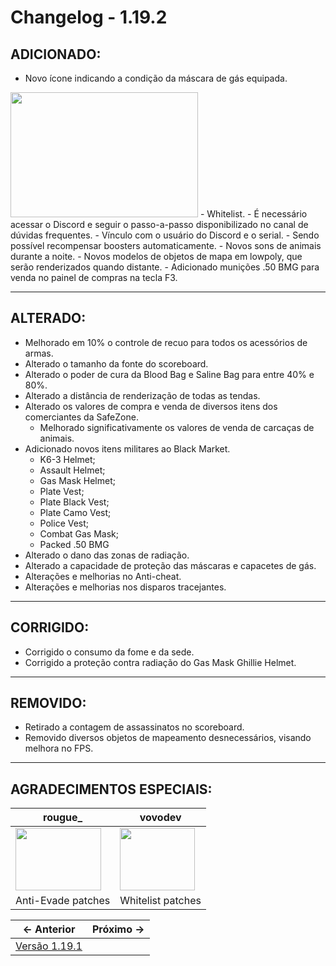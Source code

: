# Changelog - 1.19.2

## **ADICIONADO**:

- Novo ícone indicando a condição da máscara de gás equipada.

<img src="https://cdn.discordapp.com/attachments/658919142543589378/1179312598278217738/mta-screen_2023-11-29_03-42-32.png?ex=65795371&is=6566de71&hm=c3a8e48ffe31ca4a522d74a027e8fcbac5256777f0a839e0d7579987bfeab965&" width=300 height=200 />
- Whitelist.
	- É necessário acessar o Discord e seguir o passo-a-passo disponibilizado no canal de dúvidas frequentes.
- Vínculo com o usuário do Discord e o serial.
	- Sendo possível recompensar boosters automaticamente.
- Novos sons de animais durante a noite.
- Novos modelos de objetos de mapa em lowpoly, que serão renderizados quando distante.
- Adicionado munições .50 BMG para venda no painel de compras na tecla F3.

---
## **ALTERADO**:

- Melhorado em 10% o controle de recuo para todos os acessórios de armas.
- Alterado o tamanho da fonte do scoreboard.
- Alterado o poder de cura da Blood Bag e Saline Bag para entre 40% e 80%.
- Alterado a distância de renderização de todas as tendas.
- Alterado os valores de compra e venda de diversos itens dos comerciantes da SafeZone.
 	- Melhorado significativamente os valores de venda de carcaças de animais.
- Adicionado novos itens militares ao Black Market.
	- K6-3 Helmet;
	- Assault Helmet;
	- Gas Mask Helmet;
	- Plate Vest;
	- Plate Black Vest;
	- Plate Camo Vest;
	- Police Vest;
	- Combat Gas Mask;
	- Packed .50 BMG
- Alterado o dano das zonas de radiação.
- Alterado a capacidade de proteção das máscaras e capacetes de gás.
- Alterações e melhorias no Anti-cheat.
- Alterações e melhorias nos disparos tracejantes.

---
## **CORRIGIDO**:

- Corrigido o consumo da fome e da sede.
- Corrigido a proteção contra radiação do Gas Mask Ghillie Helmet.


---
## **REMOVIDO**:

- Retirado a contagem de assassinatos no scoreboard.
- Removido diversos objetos de mapeamento desnecessários, visando melhora no FPS.

---
## **AGRADECIMENTOS ESPECIAIS**:
| rougue_ | vovodev |
|------------|---------------|
| <img src="https://images-ext-2.discordapp.net/external/Z8pS8WOA9X_Z4wGIIi96ZBgF5_fnI-ONDN1D7x1dJFE/%3Fsize%3D2048/https/cdn.discordapp.com/avatars/242304145913020417/2b6e1b669e8ffa9061266ba64050e44f.png?format=webp&quality=lossless" width=137 height=100 /> | <img src="https://cdn.discordapp.com/attachments/928291018288300173/1179319752380923969/27c5ec1020bba2b0391946e18fc0c9d7.png?ex=65795a1b&is=6566e51b&hm=f4305f345675ee47322098cb859c1534107923349b018943e8626d00a87a4e8a&" width=120 height=100 /> | 
| Anti-Evade patches | Whitelist patches |

← Anterior             |  Próximo →
:-------------------------:|:-------------------------:
[Versão 1.19.1](https://www.stoneagemta.com/releases/dayz/1.19.1) |
